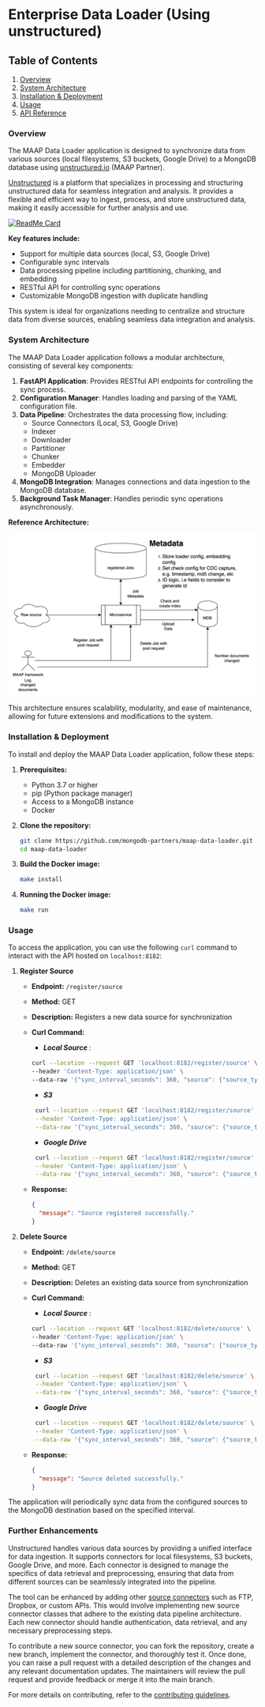 # Enterprise Data Loader (Using unstructured)

## Table of Contents

1. [Overview](#overview)
2. [System Architecture](#system-architecture)
3. [Installation & Deployment](#installation--deployment)
4. [Usage](#usage)
5. [API Reference](#api-reference)

### Overview

The MAAP Data Loader application is designed to synchronize data from various sources (local filesystems, S3 buckets, Google Drive) to a MongoDB database using [unstructured.io](https://unstructured.io) (MAAP Partner). 


[Unstructured](https://unstructured.io) is a platform that specializes in processing and structuring unstructured data for seamless integration and analysis. It provides a flexible and efficient way to ingest, process, and store unstructured data, making it easily accessible for further analysis and use.

[![ReadMe Card](https://github-readme-stats.vercel.app/api/pin/?username=mongodb-partners&repo=maap-data-loader)](https://github.com/mongodb-partners/maap-data-loader)

**Key features include:**
- Support for multiple data sources (local, S3, Google Drive)
- Configurable sync intervals
- Data processing pipeline including partitioning, chunking, and embedding
- RESTful API for controlling sync operations
- Customizable MongoDB ingestion with duplicate handling

This system is ideal for organizations needing to centralize and structure data from diverse sources, enabling seamless data integration and analysis.

### System Architecture

The MAAP Data Loader application follows a modular architecture, consisting of several key components:

1. **FastAPI Application**: Provides RESTful API endpoints for controlling the sync process.
2. **Configuration Manager**: Handles loading and parsing of the YAML configuration file.
3. **Data Pipeline**: Orchestrates the data processing flow, including:
   - Source Connectors (Local, S3, Google Drive)
   - Indexer
   - Downloader
   - Partitioner
   - Chunker
   - Embedder
   - MongoDB Uploader
4. **MongoDB Integration**: Manages connections and data ingestion to the MongoDB database.
5. **Background Task Manager**: Handles periodic sync operations asynchronously.

**Reference Architecture:**

![alt text](img/ent-data-arch.png)

This architecture ensures scalability, modularity, and ease of maintenance, allowing for future extensions and modifications to the system.

### Installation & Deployment

To install and deploy the MAAP Data Loader application, follow these steps:

1. **Prerequisites:**
   - Python 3.7 or higher
   - pip (Python package manager)
   - Access to a MongoDB instance
   - Docker

2. **Clone the repository:**
   ```sh
   git clone https://github.com/mongodb-partners/maap-data-loader.git
   cd maap-data-loader
   ```

3. **Build the Docker image:**
   ```sh
   make install
   ```

4. **Running the Docker image:**
   ```sh
   make run
   ```

### Usage

To access the application, you can use the following `curl` command to interact with the API hosted on `localhost:8182`:


1. **Register Source**
   - **Endpoint:** `/register/source`
   - **Method:** GET
   - **Description:** Registers a new data source for synchronization
   - **Curl Command:**
      -  ***Local Source*** : 
      ```sh
      curl --location --request GET 'localhost:8182/register/source' \
      --header 'Content-Type: application/json' \
      --data-raw '{"sync_interval_seconds": 360, "source": {"source_type": "local", "params": {"remote_url": "<source-url-folder-path>", "chunking_strategy": "by_title", "chunk_max_characters": "1500", "chunk_overlap": "100"}}, "destination": {"mongodb_uri": "<your-mongodb-connection-string>", "database": "<your-db-name>", "collection": "<your-collection-name>", "index_name": "default", "embedding_path": "embeddings", "embedding_dimensions": embedding-model-dims, "id_fields": ["field1","field2" ], "create_md5": true, "batch_size": 100}}'
      ```

      -  ***S3***
     ```sh
      curl --location --request GET 'localhost:8182/register/source' \
      --header 'Content-Type: application/json' \
      --data-raw '{"sync_interval_seconds": 360, "source": {"source_type": "s3", "credentials": {"aws_access_key_id": "<your-aws-access-key-id>", "aws_secret_access_key": "<your-aws-secret-key>", "aws_session_token": "<your-aws-session-token>"}, "params": {"remote_url": "<source-url-folder-path>", "chunking_strategy": "by_title", "chunk_max_characters": "1500", "chunk_overlap": "100"}}, "destination": {"mongodb_uri": "<your-mongodb-connection-string>", "database": "<your-db-name>", "collection": "<your-collection-name>", "index_name": "default", "embedding_path": "embeddings", "embedding_dimensions": embedding-model-dims, "id_fields": ["field1","field2" ], "create_md5": true, "batch_size": 100}}'
      ```

      -  ***Google Drive***
     ```sh
      curl --location --request GET 'localhost:8182/register/source' \
      --header 'Content-Type: application/json' \
      --data-raw '{"sync_interval_seconds": 360, "source": {"source_type": "google-drive", "credentials": {"gcp_service_account_key_string": "<gcp_service_account_key_string>", "google_drive_folder_id": "<google_drive_folder_id>"}, "params": {"remote_url": "<source-url-folder-path>", "chunking_strategy": "by_title", "chunk_max_characters": "1500", "chunk_overlap": "100"}}, "destination": {"mongodb_uri": "<your-mongodb-connection-string>", "database": "<your-db-name>", "collection": "<your-collection-name>", "index_name": "default", "embedding_path": "embeddings", "embedding_dimensions": embedding-model-dims, "id_fields": ["field1","field2" ], "create_md5": true, "batch_size": 100}}'
      ```

   - **Response:**
     ```json
     {
       "message": "Source registered successfully."
     }
     ```

2. **Delete Source**
   - **Endpoint:** `/delete/source`
   - **Method:** GET
   - **Description:** Deletes an existing data source from synchronization
   - **Curl Command:**
      -  ***Local Source*** : 
      ```sh
      curl --location --request GET 'localhost:8182/delete/source' \
      --header 'Content-Type: application/json' \
      --data-raw '{"sync_interval_seconds": 360, "source": {"source_type": "local", "params": {"remote_url": "<source-url-folder-path>", "chunking_strategy": "by_title", "chunk_max_characters": "1500", "chunk_overlap": "100"}}, "destination": {"mongodb_uri": "<your-mongodb-connection-string>", "database": "<your-db-name>", "collection": "<your-collection-name>", "index_name": "default", "embedding_path": "embeddings", "embedding_dimensions": embedding-model-dims, "id_fields": ["field1","field2" ], "create_md5": true, "batch_size": 100}}'
      ```

      -  ***S3***
     ```sh
      curl --location --request GET 'localhost:8182/delete/source' \
      --header 'Content-Type: application/json' \
      --data-raw '{"sync_interval_seconds": 360, "source": {"source_type": "s3", "credentials": {"aws_access_key_id": "<your-aws-access-key-id>", "aws_secret_access_key": "<your-aws-secret-key>", "aws_session_token": "<your-aws-session-token>"}, "params": {"remote_url": "<source-url-folder-path>", "chunking_strategy": "by_title", "chunk_max_characters": "1500", "chunk_overlap": "100"}}, "destination": {"mongodb_uri": "<your-mongodb-connection-string>", "database": "<your-db-name>", "collection": "<your-collection-name>", "index_name": "default", "embedding_path": "embeddings", "embedding_dimensions": embedding-model-dims, "id_fields": ["field1","field2" ], "create_md5": true, "batch_size": 100}}'
      ```

      -  ***Google Drive***
     ```sh
      curl --location --request GET 'localhost:8182/delete/source' \
      --header 'Content-Type: application/json' \
      --data-raw '{"sync_interval_seconds": 360, "source": {"source_type": "google-drive", "credentials": {"gcp_service_account_key_string": "<gcp_service_account_key_string>", "google_drive_folder_id": "<google_drive_folder_id>"}, "params": {"remote_url": "<source-url-folder-path>", "chunking_strategy": "by_title", "chunk_max_characters": "1500", "chunk_overlap": "100"}}, "destination": {"mongodb_uri": "<your-mongodb-connection-string>", "database": "<your-db-name>", "collection": "<your-collection-name>", "index_name": "default", "embedding_path": "embeddings", "embedding_dimensions": embedding-model-dims, "id_fields": ["field1","field2" ], "create_md5": true, "batch_size": 100}}'
      ```

   - **Response:**
     ```json
     {
       "message": "Source deleted successfully."
     }
     ```

The application will periodically sync data from the configured sources to the MongoDB destination based on the specified interval.


### Further Enhancements 

Unstructured handles various data sources by providing a unified interface for data ingestion. It supports connectors for local filesystems, S3 buckets, Google Drive, and more. Each connector is designed to manage the specifics of data retrieval and preprocessing, ensuring that data from different sources can be seamlessly integrated into the pipeline.

The tool can be enhanced by adding other [source connectors](https://docs.unstructured.io/open-source/ingest/source-connectors/overview) such as FTP, Dropbox, or custom APIs. This would involve implementing new source connector classes that adhere to the existing data pipeline architecture. Each new connector should handle authentication, data retrieval, and any necessary preprocessing steps.

To contribute a new source connector, you can fork the repository, create a new branch, implement the connector, and thoroughly test it. Once done, you can raise a pull request with a detailed description of the changes and any relevant documentation updates. The maintainers will review the pull request and provide feedback or merge it into the main branch.

For more details on contributing, refer to the [contributing guidelines](https://github.com/mongodb-partners/maap-data-loader).
